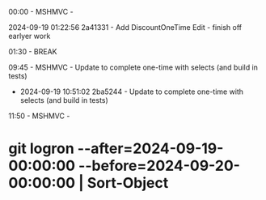 ﻿00:00 - MSHMVC - 

2024-09-19 01:22:56 2a41331 - Add DiscountOneTime Edit - finish off earlyer work

01:30 - BREAK

09:45 - MSHMVC - Update to complete one-time with selects (and build in tests)

- 2024-09-19 10:51:02 2ba5244 - Update to complete one-time with selects (and build in tests)

11:50 - MSHMVC - 


# git logron --after=2024-09-19-00:00:00 --before=2024-09-20-00:00:00 | Sort-Object
